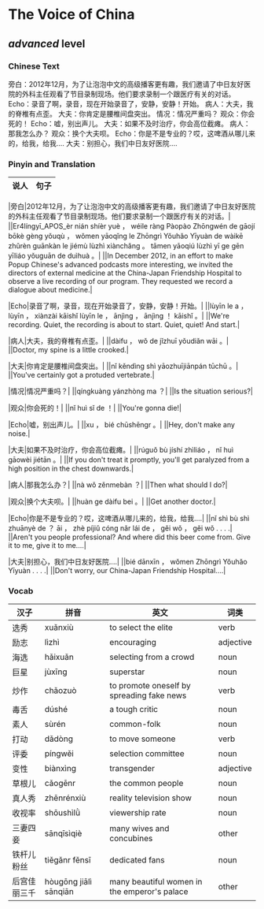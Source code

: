 # The Voice of China
## *advanced* level

### Chinese Text
旁白：2012年12月，为了让泡泡中文的高级播客更有趣，我们邀请了中日友好医院的外科主任观看了节目录制现场。他们要求录制一个跟医疗有关的对话。
Echo：录音了啊，录音，现在开始录音了，安静，安静！开始。
病人：大夫，我的脊椎有点歪。
大夫：你肯定是腰椎间盘突出。
情况：情况严重吗？
观众：你会死的！
Echo：嘘，别出声儿。
大夫：如果不及时治疗，你会高位截瘫。
病人：那我怎么办？
观众：换个大夫呗。
Echo：你是不是专业的？哎，这啤酒从哪儿来的，给我，给我....
大夫：别担心，我们中日友好医院....

### Pinyin and Translation
|说人|句子|
|----|----|

|旁白|2012年12月，为了让泡泡中文的高级播客更有趣，我们邀请了中日友好医院的外科主任观看了节目录制现场。他们要求录制一个跟医疗有关的对话。|
||Er4língyī_APOS_èr nián shíèr yuè ， wéile ràng Pàopào Zhōngwén de gāojí bōkè gèng yǒuqù ， wǒmen yāoqǐng le Zhōngrì Yǒuhǎo Yīyuàn de wàikē zhǔrèn guānkàn le jiémù lùzhì xiànchǎng 。 tāmen yāoqiú lùzhì yī ge gēn yīliáo yǒuguān de duìhuà 。|
||In December 2012, in an effort to make Popup Chinese's advanced podcasts more interesting, we invited the directors of external medicine at the China-Japan Friendship Hospital to observe a live recording of our program. They requested we record a dialogue about medicine.|

|Echo|录音了啊，录音，现在开始录音了，安静，安静！开始。|
||lùyīn le a ， lùyīn ， xiànzài kāishǐ lùyīn le ， ānjìng ， ānjìng ！ kāishǐ 。|
||We're recording. Quiet, the recording is about to start. Quiet, quiet! And start.|

|病人|大夫，我的脊椎有点歪。|
||dàifu ， wǒ de jǐzhuī yǒudiǎn wāi 。|
||Doctor, my spine is a little crooked.|

|大夫|你肯定是腰椎间盘突出。|
||nǐ kěndìng shì yāozhuījiānpán tūchū 。|
||You've certainly got a protuded vertebrate.|

|情况|情况严重吗？|
||qíngkuàng yánzhòng ma ？|
||Is the situation serious?|

|观众|你会死的！|
||nǐ huì sǐ de ！|
||You're gonna die!|

|Echo|嘘，别出声儿。|
||xu ， bié chūshēngr 。|
||Hey, don't make any noise.|

|大夫|如果不及时治疗，你会高位截瘫。|
||rúguǒ bù jíshí zhìliáo ， nǐ huì gāowèi jiétān 。|
||If you don't treat it promptly, you'll get paralyzed from a high position in the chest downwards.|

|病人|那我怎么办？|
||nà wǒ zěnmebàn ？|
||Then what should I do?|

|观众|换个大夫呗。|
||huàn ge dàifu bei 。|
||Get another doctor.|

|Echo|你是不是专业的？哎，这啤酒从哪儿来的，给我，给我....|
||nǐ shì bù shì zhuānyè de ？ āi ， zhè píjiǔ cóng nǎr lái de ， gěi wǒ ， gěi wǒ . . . .|
||Aren't you people professional? And where did this beer come from. Give it to me, give it to me....|

|大夫|别担心，我们中日友好医院....|
||bié dānxīn ， wǒmen Zhōngrì Yǒuhǎo Yīyuàn . . . .|
||Don't worry, our China-Japan Friendship Hospital....|
### Vocab
|汉子|拼音|英文|词类|
|----|----|----|----|
|选秀|xuǎnxiù|to select the elite|verb|
|励志|lìzhì|encouraging|adjective|
|海选|hǎixuǎn|selecting from a crowd|noun|
|巨星|jùxīng|superstar|noun|
|炒作|chǎozuò|to promote oneself by spreading fake news|verb|
|毒舌|dúshé|a tough critic|noun|
|素人|sùrén|common-folk|noun|
|打动|dǎdòng|to move someone|verb|
|评委|píngwěi|selection committee|noun|
|变性|biànxìng|transgender|adjective|
|草根儿|cǎogēnr|the common people|noun|
|真人秀|zhēnrénxiù|reality television show|noun|
|收视率|shōushìlǜ|viewership rate|noun|
|三妻四妾|sānqīsìqiè|many wives and concubines|other|
|铁杆儿粉丝|tiěgǎnr fěnsī|dedicated fans|noun|
|后宫佳丽三千|hòugōng jiālì sānqiān|many beautiful women in the emperor's palace|other|